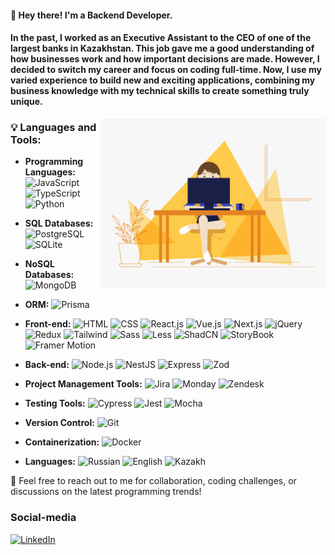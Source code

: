 #### 👋 Hey there! I'm a Backend Developer.

#### In the past, I worked as an Executive Assistant to the CEO of one of the largest banks in Kazakhstan. This job gave me a good understanding of how businesses work and how important decisions are made. However, I decided to switch my career and focus on coding full-time. Now, I use my varied experience to build new and exciting applications, combining my business knowledge with my technical skills to create something truly unique.

<img align="right" alt="GIF" src="https://github.com/Nargiz-Toleutai/Nargiz-Toleutai/blob/main/assets/mainProfilePic.gif" width="360px"/>

### 💡 **Languages and Tools:**

- **Programming Languages:** ![JavaScript](https://img.shields.io/badge/JavaScript-000?style=flat-square&logo=javascript) ![TypeScript](https://img.shields.io/badge/TypeScript-000?style=flat-square&logo=TypeScript) ![Python](https://img.shields.io/badge/Python-3776AB?style=flat-square&logo=python&logocolor=3776AB)
- **SQL Databases:** ![PostgreSQL](https://img.shields.io/badge/PostgreSQL-336791?style=flat-square&logo=postgresql&logocolor=336791) ![SQLite](https://img.shields.io/badge/SQLite-003B57?style=flat-square&logo=sqlite&logocolor=003B57)
- **NoSQL Databases:** ![MongoDB](https://img.shields.io/badge/MongoDB-47A248?style=flat-square&logo=mongodb&logocolor=47A248)

- **ORM:** ![Prisma](https://img.shields.io/badge/Prisma-2D3748?style=flat-square&logo=prisma&logocolor=2D3748)

- **Front-end:** ![HTML](https://img.shields.io/badge/HTML-E34F26?style=flat-square&logo=html5) ![CSS](https://img.shields.io/badge/CSS-1572B6?style=flat-square&logo=css3) ![React.js](https://img.shields.io/badge/React.js-000?style=flat-square&logo=react&logocolor=56CCF2) ![Vue.js](https://img.shields.io/badge/Vue.js-4FC08D?style=flat-square&logo=vue.js&logocolor=4FC08D) ![Next.js](https://img.shields.io/badge/Next.js-000?style=flat-square&logo=Next.js&logocolor=56CCF2) ![jQuery](https://img.shields.io/badge/jQuery-000?style=flat-square&logo=jQuery&logocolor=2D9CDB) ![Redux](https://img.shields.io/badge/Redux-9B51E0?style=flat-square&logo=redux&logocolor=9B51E0) ![Tailwind](https://img.shields.io/badge/Tailwind-0AC4D0) ![Sass](https://img.shields.io/badge/SASS-CC6699?style=flat-square&logo=sass&logocolor=CC6699) ![Less](https://img.shields.io/badge/Less-1D365D?style=flat-square&logo=less&logocolor=1D365D) ![ShadCN](https://img.shields.io/badge/ShadCN-000000?style=flat-square) ![StoryBook](https://img.shields.io/badge/StoryBook-FF4785?style=flat-square&logo=storybook&logocolor=FF4785) ![Framer Motion](https://img.shields.io/badge/Framer%20Motion-0055FF?style=flat-square&logo=framer&logocolor=0055FF)
- **Back-end:** ![Node.js](https://img.shields.io/badge/Node.js-43853D?style=flat-square&logo=node.js&logocolor=43853D) ![NestJS](https://img.shields.io/badge/NestJS-E0234E?style=flat-square&logo=nestjs&logocolor=E0234E) ![Express](https://img.shields.io/badge/Express-000?style=flat-square&logo=express) ![Zod](https://img.shields.io/badge/Zod-2E86AB?style=flat-square&logo=zod&logocolor=2E86AB)
- **Project Management Tools:** ![Jira](https://img.shields.io/badge/Jira-190AD0?style=flat-square&logo=jira&logocolor=190AD0) ![Monday](https://img.shields.io/badge/Monday-DD0B3D) ![Zendesk](https://img.shields.io/badge/Zendesk-314134?style=flat-square&logo=zendesk&logocolor=314134)
- **Testing Tools:** ![Cypress](https://img.shields.io/badge/Cypress-17202C?style=flat-square&logo=cypress&logocolor=17202C) ![Jest](https://img.shields.io/badge/Jest-C21325?style=flat-square&logo=jest&logocolor=C21325) ![Mocha](https://img.shields.io/badge/Mocha-8D6748?style=flat-square&logo=mocha&logocolor=8D6748)
- **Version Control:** ![Git](https://img.shields.io/badge/Git-000?style=flat-square&logo=git&logocolor=314134)
- **Containerization:** ![Docker](https://img.shields.io/badge/Docker-000?style=flat-square&logo=docker&logocolor=314134)

- **Languages:** ![Russian](https://img.shields.io/badge/Russian-native-27AE60) ![English](https://img.shields.io/badge/English-C1-27AE70) ![Kazakh](https://img.shields.io/badge/Kazakh-B1-27AE80)

💬 Feel free to reach out to me for collaboration, coding challenges, or discussions on the latest programming trends!

### **Social-media**

[![LinkedIn](https://img.shields.io/badge/LinkedIn-1B74F9?style=flat-square&logo=linkedin)](https://www.linkedin.com/in/nargiza-toleutai/)
